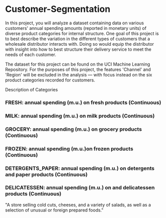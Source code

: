 # Customer-Segmentation
In this project, you will analyze a dataset containing data on various customers' annual spending amounts (reported in monetary units) of diverse product categories for internal structure. One goal of this project is to best describe the variation in the different types of customers that a wholesale distributor interacts with. Doing so would equip the distributor with insight into how to best structure their delivery service to meet the needs of each customer.

The dataset for this project can be found on the UCI Machine Learning Repository. For the purposes of this project, the features 'Channel' and 'Region' will be excluded in the analysis — with focus instead on the six product categories recorded for customers.

Description of Categories

### FRESH: annual spending (m.u.) on fresh products (Continuous)
### MILK: annual spending (m.u.) on milk products (Continuous)
### GROCERY: annual spending (m.u.) on grocery products (Continuous)
### FROZEN: annual spending (m.u.)on frozen products (Continuous)
### DETERGENTS_PAPER: annual spending (m.u.) on detergents and paper products (Continuous)
### DELICATESSEN: annual spending (m.u.) on and delicatessen products (Continuous)

"A store selling cold cuts, cheeses, and a variety of salads, as well as a selection of unusual or foreign prepared foods."
